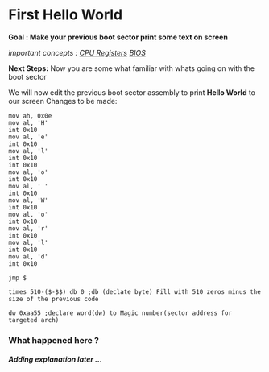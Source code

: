 # First Hello World
**Goal : Make your previous boot sector print some text on screen**

*important concepts : [CPU Registers](https://www.geeksforgeeks.org/different-classes-of-cpu-registers/) [BIOS](https://ecomputernotes.com/fundamental/introduction-to-computer/what-is-bios-basic-input-output-system)*

**Next Steps:**
Now you are some what familiar with whats going on with the boot sector

We will now edit the previous boot sector assembly to print **Hello World** to our screen
Changes to be made:
```
mov ah, 0x0e
mov al, 'H'
int 0x10
mov al, 'e'
int 0x10
mov al, 'l'
int 0x10
int 0x10
mov al, 'o'
int 0x10
mov al, ' '
int 0x10
mov al, 'W'
int 0x10
mov al, 'o'
int 0x10
mov al, 'r'
int 0x10
mov al, 'l'
int 0x10
mov al, 'd'
int 0x10 

jmp $

times 510-($-$$) db 0 ;db (declate byte) Fill with 510 zeros minus the size of the previous code

dw 0xaa55 ;declare word(dw) to Magic number(sector address for targeted arch)
``` 

### What happened here ?
<h4> <em>Adding explanation later ...</em> </h4>